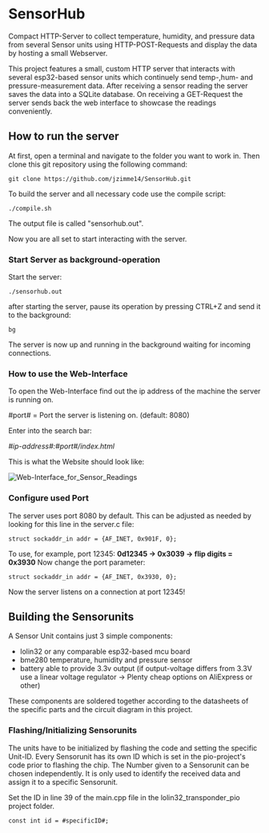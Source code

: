 # SensorHub
Compact HTTP-Server to collect temperature, humidity, and pressure data from several Sensor units using HTTP-POST-Requests and display the data by hosting a small Webserver.

This project features a small, custom HTTP server that interacts with several esp32-based sensor units which continuely send temp-,hum- and pressure-measurement data. After receiving a sensor reading the server saves the data into a SQLite database. On receiving a GET-Request the server sends back the web interface to showcase the readings conveniently.


## How to run the server
At first, open a terminal and navigate to the folder you want to work in. 
Then clone this git repository using the following command: 

```
git clone https://github.com/jzimme14/SensorHub.git
```

To build the server and all necessary code use the compile script:

```
./compile.sh
```
The output file is called "sensorhub.out".

Now you are all set to start interacting with the server.

### Start Server as background-operation
Start the server:

```
./sensorhub.out
```
after starting the server, pause its operation by pressing CTRL+Z and send it to the background: 
```
bg
```

The server is now up and running in the background waiting for incoming connections.

### How to use the Web-Interface
To open the Web-Interface find out the ip address of the machine the server is running on. 

#port# = Port the server is listening on. (default: 8080)

Enter into the search bar:

_#ip-address#:#port#/index.html_

This is what the Website should look like:

![Web-Interface_for_Sensor_Readings](https://github.com/jzimme14/SensorHub/assets/98842597/1b3d7661-d793-403d-96a0-4098466f9990)

### Configure used Port
The server uses port 8080 by default. This can be adjusted as needed by looking for this line in the server.c file:

```
struct sockaddr_in addr = {AF_INET, 0x901F, 0};
```

To use, for example, port 12345:
__0d12345 -> 0x3039 -> flip digits = 0x3930__
Now change the port parameter: 

```
struct sockaddr_in addr = {AF_INET, 0x3930, 0};
```

Now the server listens on a connection at port 12345!

## Building the Sensorunits
A Sensor Unit contains just 3 simple components:

+ lolin32 or any comparable esp32-based mcu board
+ bme280 temperature, humidity and pressure sensor
+ battery able to provide 3.3v output (if output-voltage differs from 3.3V use a linear voltage regulator -> Plenty cheap options on AliExpress or other)

These components are soldered together according to the datasheets of the specific parts and the circuit diagram in this project. 

### Flashing/Initializing Sensorunits
The units have to be initialized by flashing the code and setting the specific Unit-ID. Every Sensorunit has its own ID which is set in the pio-project's code prior to flashing the chip. The Number given to a Sensorunit can be chosen independently. It is only used to identify the received data and assign it to a specific Sensorunit. 

Set the ID in line 39 of the main.cpp file in the lolin32_transponder_pio project folder. 
```
const int id = #specificID#;
```

